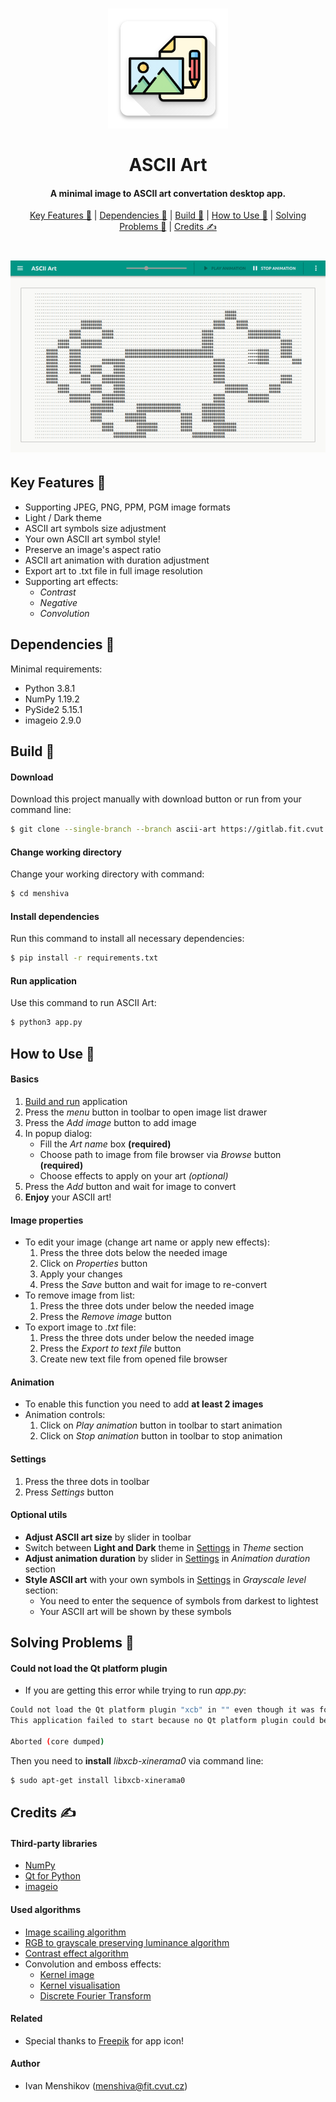 <dl>
    <h1 align="center">
        <img src="img/logo.png" alt="ASCII Art" width="192">
        <br><br>ASCII Art<br>
    </h1>
    <h4 align="center">A minimal image to ASCII art convertation desktop app.</h4>
    <p align="center">
        <a href="#key-features-">Key Features 🍪</a> |
        <a href="#dependencies-">Dependencies 🧬</a> |
        <a href="#build-">Build 🚀</a> |
        <a href="#how-to-use-">How to Use 📃</a> |
        <a href="#solving-problems-">Solving Problems 🐛</a> |
        <a href="#credits-">Credits ✍</a>
    </p>
    <h1 align="center">
        <img src="img/preview.gif" alt="Preview">
    </h1>
</dl>

## Key Features 🍪

* Supporting JPEG, PNG, PPM, PGM image formats
* Light / Dark theme
* ASCII art symbols size adjustment
* Your own ASCII art symbol style!
* Preserve an image's aspect ratio
* ASCII art animation with duration adjustment
* Export art to .txt file in full image resolution
* Supporting art effects:
  - _Contrast_
  - _Negative_
  - _Convolution_

## Dependencies 🧬

Minimal requirements:
* Python 3.8.1
* NumPy 1.19.2
* PySide2 5.15.1
* imageio 2.9.0

## Build 🚀

#### Download
Download this project manually with download button or run from your command line:
```bash
$ git clone --single-branch --branch ascii-art https://gitlab.fit.cvut.cz/BI-PYT/b201/menshiva.git
```

#### Change working directory
Change your working directory with command:
```bash
$ cd menshiva
```

#### Install dependencies
Run this command to install all necessary dependencies:
```bash
$ pip install -r requirements.txt
```

#### Run application
Use this command to run ASCII Art:
```bash
$ python3 app.py
```

## How to Use 📃

#### Basics
1) [Build and run](#build-) application
2) Press the _menu_ button in toolbar to open image list drawer
3) Press the _Add image_ button to add image
4) In popup dialog:
   - Fill the _Art name_ box **(required)**
   - Choose path to image from file browser via _Browse_ button **(required)**
   - Choose effects to apply on your art _(optional)_
5) Press the _Add_ button and wait for image to convert
6) **Enjoy** your ASCII art!

#### Image properties
* To edit your image (change art name or apply new effects):
  1) Press the three dots below the needed image 
  2) Click on _Properties_ button
  3) Apply your changes
  4) Press the _Save_ button and wait for image to re-convert
* To remove image from list:
  1) Press the three dots under below the needed image
  2) Press the _Remove image_ button
* To export image to _.txt_ file:
  1) Press the three dots under below the needed image
  2) Press the _Export to text file_ button
  3) Create new text file from opened file browser

#### Animation
* To enable this function you need to add **at least 2 images**
* Animation controls:
  1) Click on _Play animation_ button in toolbar to start animation
  2) Click on _Stop animation_ button in toolbar to stop animation

#### Settings
1) Press the three dots in toolbar 
2) Press _Settings_ button

#### Optional utils
* **Adjust ASCII art size** by slider in toolbar
* Switch between **Light and Dark** theme in [Settings](#Settings) in _Theme_ section
* **Adjust animation duration** by slider in [Settings](#Settings) in _Animation duration_ section
* **Style ASCII art** with your own symbols in [Settings](#Settings) in _Grayscale level_ section:
  - You need to enter the sequence of symbols from darkest to lightest
  - Your ASCII art will be shown by these symbols

## Solving Problems 🐛

#### Could not load the Qt platform plugin
* If you are getting this error while trying to run _app.py_:
```bash
Could not load the Qt platform plugin "xcb" in "" even though it was found.
This application failed to start because no Qt platform plugin could be initialized. Reinstalling the application may fix this problem.

Aborted (core dumped)
```
Then you need to **install** _libxcb-xinerama0_ via command line:
```bash
$ sudo apt-get install libxcb-xinerama0
```

## Credits ✍

#### Third-party libraries
* [NumPy](https://numpy.org/)
* [Qt for Python](https://wiki.qt.io/Qt_for_Python)
* [imageio](https://imageio.github.io/)

#### Used algorithms
* [Image scailing algorithm](https://en.wikipedia.org/wiki/Image_scaling#Nearest-neighbor_interpolation)
* [RGB to grayscale preserving luminance algorithm](https://en.wikipedia.org/wiki/Grayscale#Colorimetric_(perceptual_luminance-preserving)_conversion_to_grayscale)
* [Contrast effect algorithm](https://en.wikipedia.org/wiki/Contrast_(vision))
* Convolution and emboss effects:
  - [Kernel image](https://en.wikipedia.org/wiki/Kernel_(image_processing))
  - [Kernel visualisation](https://setosa.io/ev/image-kernels/)
  - [Discrete Fourier Transform](https://numpy.org/doc/stable/reference/routines.fft.html)

#### Related
* Special thanks to [Freepik](https://www.flaticon.com/authors/freepik) for app icon!

#### Author
* Ivan Menshikov (menshiva@fit.cvut.cz)